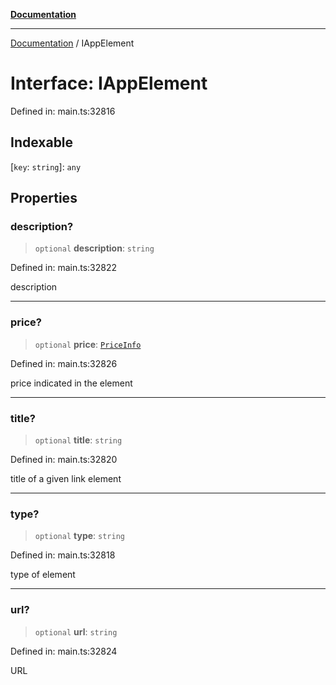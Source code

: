 [**Documentation**](../README.md)

***

[Documentation](../README.md) / IAppElement

# Interface: IAppElement

Defined in: main.ts:32816

## Indexable

\[`key`: `string`\]: `any`

## Properties

### description?

> `optional` **description**: `string`

Defined in: main.ts:32822

description

***

### price?

> `optional` **price**: [`PriceInfo`](../classes/PriceInfo.md)

Defined in: main.ts:32826

price indicated in the element

***

### title?

> `optional` **title**: `string`

Defined in: main.ts:32820

title of a given link element

***

### type?

> `optional` **type**: `string`

Defined in: main.ts:32818

type of element

***

### url?

> `optional` **url**: `string`

Defined in: main.ts:32824

URL

